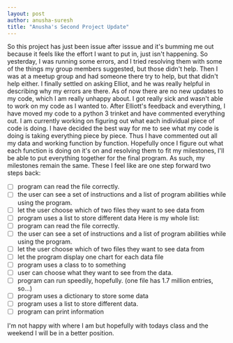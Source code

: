 ```yaml
---
layout: post
author: anusha-suresh
title: "Anusha's Second Project Update"
---
```


So this project has just been issue after isssue and it's bumming me out because it feels like the effort I want to put in, just isn't happening. So yesterday, I was running some errors, and I tried resolving them with some of the things my group members suggested, but those didn't help. Then I was at a meetup group and had someone there try to help, but that didn't help either. I finally settled on asking Elliot, and he was really helpful in describing why my errors are there. 
As of now there are no new updates to my code, which I am really unhappy about. I got really sick and wasn't able to work on my code as I wanted to. After Elliott's feedback and everything, I have moved my code to a python 3 trinket and have commented everything out. I am currently working on figuring out what each individual piece of code is doing. I have decided the best way for me to see what my code is doing is taking everything piece by piece. Thus I have commented out all my data and working function by function. Hopefully once I figure out what each function is doing on it's on and resolving them to fit my milestones, I'll be able to put everything together for the final program. As such, my milestones remain the same. These I feel like are one step forward two steps back:
- [ ] program can read the file correctly.
- [ ] the user can see a set of instructions and a list of program abilities while using the program.
- [ ] let the user choose which of two files they want to see data from
- [ ] program uses a list to store different data
Here is my whole list:
- [ ] program can read the file correctly. 
- [ ] the user can see a set of instructions and a list of program abilities while using the program.
- [ ] let the user choose which of two files they want to see data from
- [ ] let the program display one chart for each data file
- [ ] program uses a class to to something
- [ ] user can choose what they want to see from the data.
- [ ] program can run speedily, hopefully. (one file has 1.7 million entries, so...)
- [ ] program uses a dictionary to store some data
- [ ] program uses a list to store different data.
- [ ] program can print information

I'm not happy with where I am but hopefully with todays class and the weekend I will be in a better position.

